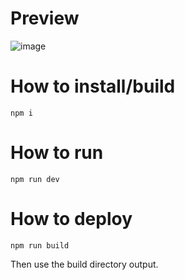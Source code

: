 # Preview

![image](https://github.com/user-attachments/assets/1f786fce-eb12-479c-89a4-f308db4e2c24)

# How to install/build
`npm i`

# How to run
`npm run dev`

# How to deploy
`npm run build`

Then use the build directory output.
